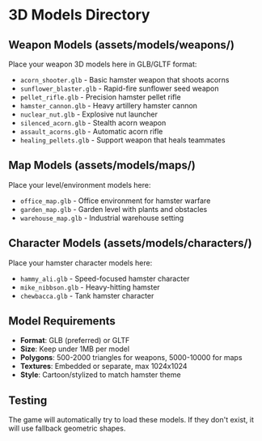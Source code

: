 # 3D Models Directory

## Weapon Models (assets/models/weapons/)
Place your weapon 3D models here in GLB/GLTF format:

- `acorn_shooter.glb` - Basic hamster weapon that shoots acorns
- `sunflower_blaster.glb` - Rapid-fire sunflower seed weapon
- `pellet_rifle.glb` - Precision hamster pellet rifle
- `hamster_cannon.glb` - Heavy artillery hamster cannon
- `nuclear_nut.glb` - Explosive nut launcher
- `silenced_acorn.glb` - Stealth acorn weapon
- `assault_acorns.glb` - Automatic acorn rifle
- `healing_pellets.glb` - Support weapon that heals teammates

## Map Models (assets/models/maps/)
Place your level/environment models here:

- `office_map.glb` - Office environment for hamster warfare
- `garden_map.glb` - Garden level with plants and obstacles
- `warehouse_map.glb` - Industrial warehouse setting

## Character Models (assets/models/characters/)
Place your hamster character models here:

- `hammy_ali.glb` - Speed-focused hamster character
- `mike_nibbson.glb` - Heavy-hitting hamster
- `chewbacca.glb` - Tank hamster character

## Model Requirements
- **Format**: GLB (preferred) or GLTF
- **Size**: Keep under 1MB per model
- **Polygons**: 500-2000 triangles for weapons, 5000-10000 for maps
- **Textures**: Embedded or separate, max 1024x1024
- **Style**: Cartoon/stylized to match hamster theme

## Testing
The game will automatically try to load these models. If they don't exist, it will use fallback geometric shapes. 